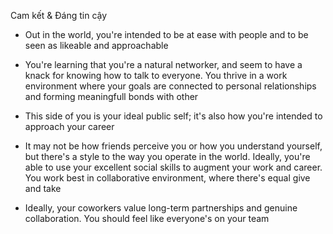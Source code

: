 Cam kết & Đáng tin cậy
* Out in the world, you're intended to be at ease with people and to be seen as likeable and approachable

* You're learning that you're a natural networker, and seem to have a knack for knowing how to talk to everyone. You thrive in a work environment where your goals are connected to personal relationships and forming meaningfull bonds with other

* This side of you is your ideal public self; it's also how you're intended to approach your career

* It may not be how friends perceive you or how you understand yourself, but there's a style to the way you operate in the world. Ideally, you're able to use your excellent social skills to augment your work and career. You work best in collaborative environment, where there's equal give and take

* Ideally, your coworkers value long-term partnerships and genuine collaboration. You should feel like everyone's on your team